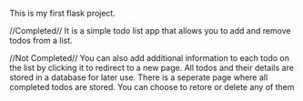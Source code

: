 This is my first flask project.

//Completed//
It is a simple todo list app that allows you to add and remove todos from a list.

//Not Completed//
You can also add additional information to each todo on the list by clicking it to redirect to a new page.
All todos and their details are stored in a database for later use.
There is a seperate page where all completed todos are stored. You can choose to retore or delete any of them

